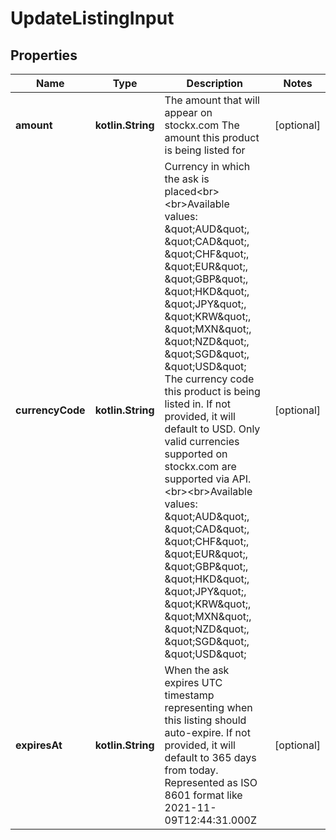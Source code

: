 
# UpdateListingInput

## Properties
| Name | Type | Description | Notes |
| ------------ | ------------- | ------------- | ------------- |
| **amount** | **kotlin.String** | The amount that will appear on stockx.com The amount this product is being listed for |  [optional] |
| **currencyCode** | **kotlin.String** | Currency in which the ask is placed&lt;br&gt;&lt;br&gt;Available values: \&quot;AUD\&quot;, \&quot;CAD\&quot;, \&quot;CHF\&quot;, \&quot;EUR\&quot;, \&quot;GBP\&quot;, \&quot;HKD\&quot;, \&quot;JPY\&quot;, \&quot;KRW\&quot;, \&quot;MXN\&quot;, \&quot;NZD\&quot;, \&quot;SGD\&quot;, \&quot;USD\&quot; The currency code this product is being listed in. If not provided, it will default to USD.  Only valid currencies supported on stockx.com are supported via API.&lt;br&gt;&lt;br&gt;Available values: \&quot;AUD\&quot;, \&quot;CAD\&quot;, \&quot;CHF\&quot;, \&quot;EUR\&quot;, \&quot;GBP\&quot;, \&quot;HKD\&quot;, \&quot;JPY\&quot;, \&quot;KRW\&quot;, \&quot;MXN\&quot;, \&quot;NZD\&quot;, \&quot;SGD\&quot;, \&quot;USD\&quot; |  [optional] |
| **expiresAt** | **kotlin.String** | When the ask expires UTC timestamp representing when this listing should auto-expire.  If not provided, it will default to 365 days from today. Represented as ISO 8601 format like 2021-11-09T12:44:31.000Z |  [optional] |



